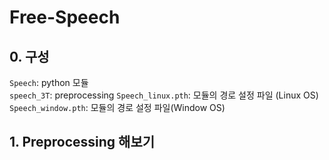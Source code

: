 # Free-Speech

## 0. 구성
`Speech`: python 모듈\
`speech_3T`: preprocessing
`Speech_linux.pth`: 모듈의 경로 설정 파일 (Linux OS)\
`Speech_window.pth`: 모듈의 경로 설정 파일(Window OS)


## 1. Preprocessing 해보기

